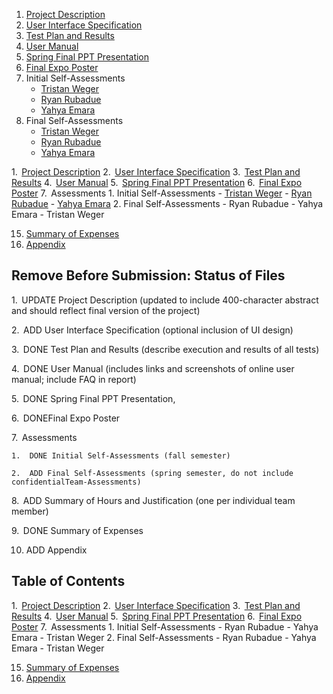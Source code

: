 1. [Project Description](Assignments/ProjectDescription.md)
2. [User Interface Specification](Assignments/UserInterfaceSpecification.md)
3. [Test Plan and Results](Assignments/TestPlan%20and%20Results.pdf) 
4. [User Manual](Assignments/User%20Manual.pdf)
5. [Spring Final PPT Presentation](Assignments/Spring%20Final%20PPT%20Presentation.pptx)
6. [Final Expo Poster](Assignments/Final%20EXPO%20Poster.pdf)
7. Initial Self-Assessments
    - [Tristan Weger](Assignments/Assessments/Initial%20Self-Assessments/TristanWeger.md)
    - [Ryan Rubadue](Assignments/Assessments/Initial%20Self-Assessments/RyanRubadue.md)
    - [Yahya Emara](Assignments/Assessments/Initial%20Self-Assessments/YahyaEmara.md)
8. Final Self-Assessments
    - [Tristan Weger](Assignments/Assessments/Final%20Self-Assessments/TristanWeger.md)
    - [Ryan Rubadue](Assignments/Assessments/Final%20Self-Assessments/RyanRubadue.md)
    - [Yahya Emara](Assignments/Assessments/Final%20Self-Assessments/YahyaEmara.md)




1.  [Project Description](Assignments/ProjectDescription.md) 
2.  [User Interface Specification](Assignments/UserInterfaceSpecification.md) 
3.  [Test Plan and Results](Assignments/TestPlan%20and%20Results.pdf) 
4.  [User Manual](Assignments/User%20Manual.pdf) 
5.  [Spring Final PPT Presentation](Assignments/Spring%20Final%20PPT%20Presentation.pptx) 
6.  [Final Expo Poster](Assignments/Final%20EXPO%20Poster.pdf) 
7.  Assessments
    1. Initial Self-Assessments
     - [Tristan Weger](Assignments/Initial%20Self-Assessments/TristanWeger.md)
     - [Ryan Rubadue](Assignments/Initial%20Self-Assessments/RyanRubadue.md)
     - [Yahya Emara](Assignments/Initial%20Self-Assessments/YahyaEmara.md)
    2. Final Self-Assessments
     - Ryan Rubadue
     - Yahya Emara
     - Tristan Weger

15. [Summary of Expenses](Assignments/Summary%20of%20Expenses)
16. [Appendix](Assignments/Appendix)



## Remove Before Submission: Status of Files

1.  UPDATE Project Description (updated to include 400-character abstract and should reflect final version of the project)

2.  ADD User Interface Specification (optional inclusion of UI design)

3.  DONE Test Plan and Results (describe execution and results of all tests)

4.  DONE User Manual (includes links and screenshots of online user manual; include FAQ in report)

5.  DONE Spring Final PPT Presentation, 

6.  DONEFinal Expo Poster

7.  Assessments

    1.  DONE Initial Self-Assessments (fall semester)

    2.  ADD Final Self-Assessments (spring semester, do not include confidentialTeam-Assessments)

8.  ADD Summary of Hours and Justification (one per individual team member)

9.  DONE Summary of Expenses

10. ADD Appendix

## Table of Contents

1.  [Project Description](Assignments/ProjectDescription)
2.  [User Interface Specification](Assignments/UserInterfaceSpecification)
3.  [Test Plan and Results](Assignments/TestPlan%20and%20Results.pdf)
4.  [User Manual](Assignments/User%20Manual.pdf)
5.  [Spring Final PPT Presentation](Assignments/Spring%20Final%20PPT%20Presentation.pptx)
6.  [Final Expo Poster](Assignments/Final%20EXPO%20Poster.pdf)
7.  Assessments
    1. Initial Self-Assessments
     - Ryan Rubadue
     - Yahya Emara
     - Tristan Weger
    2. Final Self-Assessments
     - Ryan Rubadue
     - Yahya Emara
     - Tristan Weger

15. [Summary of Expenses](Assignments/Summary%20of%20Expenses)
16. [Appendix](Assignments/Appendix)
